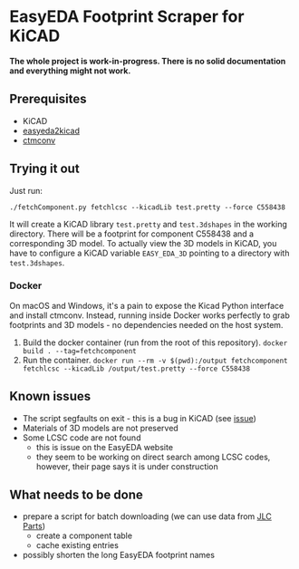 # EasyEDA Footprint Scraper for KiCAD

**The whole project is work-in-progress. There is no solid documentation and
everything might not work.**

## Prerequisites

- KiCAD
- [easyeda2kicad](https://github.com/wokwi/easyeda2kicad)
- [ctmconv](http://openctm.sourceforge.net/)

## Trying it out

Just run:
```
./fetchComponent.py fetchlcsc --kicadLib test.pretty --force C558438
```

It will create a KiCAD library `test.pretty` and `test.3dshapes` in the working
directory. There will be a footprint for component C558438 and a corresponding 3D
model. To actually view the 3D models in KiCAD, you have to configure a KiCAD
variable `EASY_EDA_3D` pointing to a directory with `test.3dshapes`.

### Docker
On macOS and Windows, it's a pain to expose the Kicad Python interface and install ctmconv. Instead, running inside Docker works perfectly to grab footprints and 3D models - no dependencies needed on the host system.

1. Build the docker container (run from the root of this repository).
  `docker build . --tag=fetchcomponent`
2. Run the container.
  `docker run --rm -v $(pwd):/output fetchcomponent fetchlcsc --kicadLib /output/test.pretty --force C558438`


## Known issues

- The script segfaults on exit - this is a bug in KiCAD (see
  [issue](https://gitlab.com/kicad/code/kicad/-/issues/6850))
- Materials of 3D models are not preserved
- Some LCSC code are not found
    - this is issue on the EasyEDA website
    - they seem to be working on direct search among LCSC codes, however, their
      page says it is under construction

## What needs to be done

- prepare a script for batch downloading (we can use data from [JLC
  Parts](https://yaqwsx.github.io/jlcparts/))
    - create a component table
    - cache existing entries
- possibly shorten the long EasyEDA footprint names
